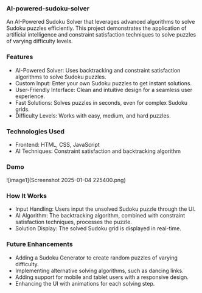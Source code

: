 ### AI-powered-sudoku-solver
An AI-Powered Sudoku Solver that leverages advanced algorithms to solve Sudoku puzzles efficiently. This project demonstrates the application of artificial intelligence and constraint satisfaction techniques to solve puzzles of varying difficulty levels.

### Features
- AI-Powered Solver: Uses backtracking and constraint satisfaction algorithms to solve Sudoku puzzles.
- Custom Input: Enter your own Sudoku puzzles to get instant solutions.
- User-Friendly Interface: Clean and intuitive design for a seamless user experience.
- Fast Solutions: Solves puzzles in seconds, even for complex Sudoku grids.
- Difficulty Levels: Works with easy, medium, and hard puzzles.

### Technologies Used
- Frontend: HTML, CSS, JavaScript
- AI Techniques: Constraint satisfaction and backtracking algorithm

### Demo
![image1](Screenshot 2025-01-04 225400.png)

### How It Works
- Input Handling: Users input the unsolved Sudoku puzzle through the UI.
- AI Algorithm: The backtracking algorithm, combined with constraint satisfaction techniques, processes the puzzle.
- Solution Display: The solved Sudoku grid is displayed in real-time.

### Future Enhancements
- Adding a Sudoku Generator to create random puzzles of varying difficulty.
- Implementing alternative solving algorithms, such as dancing links.
- Adding support for mobile and tablet users with a responsive design.
- Enhancing the UI with animations for each solving step.
